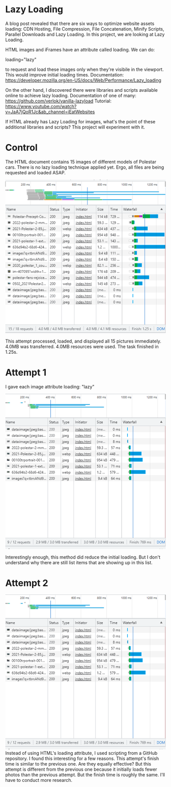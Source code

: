 # Lazy Loading

A blog post revealed that there are six ways to optimize website assets loading: CDN Hosting, File Compression, File Concatenation, Minify Scripts, Parallel Downloads and Lazy Loading. In this project, we are looking at Lazy Loading.

HTML images and iFrames have an attribute called loading. We can do:

loading="lazy"

to request and load these images only when they're visibile in the viewport. This would improve initial loading times. 
Documentation: https://developer.mozilla.org/en-US/docs/Web/Performance/Lazy_loading 


On the other hand, I discovered there were libraries and scripts available online to achieve lazy loading. 
Documentation of one of many: https://github.com/verlok/vanilla-lazyload
Tutorial: https://www.youtube.com/watch?v=JaA7jQoR1Jc&ab_channel=iEatWebsites 

If HTML already has Lazy Loading for images, what's the point of these additional libraries and scripts? This project will experiment with it.

# Control
The HTML document contains 15 images of different models of Polestar cars. There is no lazy loading technique applied yet. Ergo, all files are being requested and loaded ASAP.

![Screenshot](attempt1.png)

This attempt processed, loaded, and displayed all 15 pictures immediately. 
4.0MB was transferred. 4.0MB resources were used. The task finished in 1.25s.

# Attempt 1
I gave each image attribute
loading: "lazy"

![Screenshot](attempt2.png)

Interestingly enough, this method did reduce the initial loading. 
But I don't understand why there are still list items that are showing up in this list. 

# Attempt 2
![Screenshot](attempt2.png)
Instead of using HTML's loading attribute, I used scripting from a GitHub repository.
I found this interesting for a few reasons. This attempt's finish time is similar to the previous one. Are they equally effective?
But this attempt is different from the previous one because it initially loads fewer photos than the previous attempt. But the finish time is roughly the same. I'll have to conduct more research.